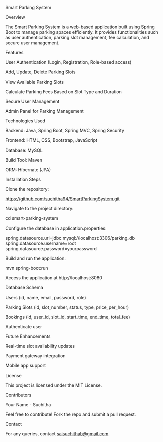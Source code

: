 Smart Parking System

Overview

The Smart Parking System is a web-based application built using Spring Boot to manage parking spaces efficiently. It provides functionalities such as user authentication, parking slot management, fee calculation, and secure user management.

Features

User Authentication (Login, Registration, Role-based access)

Add, Update, Delete Parking Slots

View Available Parking Slots

Calculate Parking Fees Based on Slot Type and Duration

Secure User Management

Admin Panel for Parking Management

Technologies Used

Backend: Java, Spring Boot, Spring MVC, Spring Security

Frontend: HTML, CSS, Bootstrap, JavaScript

Database: MySQL

Build Tool: Maven

ORM: Hibernate (JPA)

Installation Steps

Clone the repository:

https://github.com/suchitha94/SmartParkingSystem.git

Navigate to the project directory:

cd smart-parking-system

Configure the database in application.properties:

spring.datasource.url=jdbc:mysql://localhost:3306/parking_db
spring.datasource.username=root
spring.datasource.password=yourpassword

Build and run the application:

mvn spring-boot:run

Access the application at http://localhost:8080

Database Schema

Users (id, name, email, password, role)

Parking Slots (id, slot_number, status, type, price_per_hour)

Bookings (id, user_id, slot_id, start_time, end_time, total_fee)






Authenticate user

Future Enhancements

Real-time slot availability updates

Payment gateway integration

Mobile app support

License

This project is licensed under the MIT License.

Contributors

Your Name - Suchitha

Feel free to contribute! Fork the repo and submit a pull request.

Contact

For any queries, contact saisuchithab@gmail.com.
